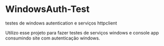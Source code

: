 # WindowsAuth-Test
testes de windows autentication e serviços httpclient


Utilizo esse projeto para fazer testes de serviços windows e console app consumindo site com autenticação windows.
